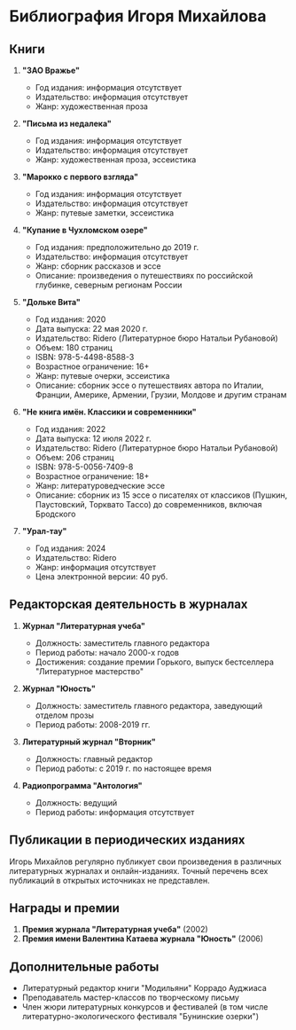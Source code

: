 # Библиография Игоря Михайлова

## Книги

1. **"ЗАО Вражье"**
   - Год издания: информация отсутствует
   - Издательство: информация отсутствует
   - Жанр: художественная проза

2. **"Письма из недалека"**
   - Год издания: информация отсутствует
   - Издательство: информация отсутствует
   - Жанр: художественная проза, эссеистика

3. **"Марокко с первого взгляда"**
   - Год издания: информация отсутствует
   - Издательство: информация отсутствует
   - Жанр: путевые заметки, эссеистика

4. **"Купание в Чухломском озере"**
   - Год издания: предположительно до 2019 г.
   - Издательство: информация отсутствует
   - Жанр: сборник рассказов и эссе
   - Описание: произведения о путешествиях по российской глубинке, северным регионам России

5. **"Дольке Вита"**
   - Год издания: 2020
   - Дата выпуска: 22 мая 2020 г.
   - Издательство: Ridero (Литературное бюро Натальи Рубановой)
   - Объем: 180 страниц
   - ISBN: 978-5-4498-8588-3
   - Возрастное ограничение: 16+
   - Жанр: путевые очерки, эссеистика
   - Описание: сборник эссе о путешествиях автора по Италии, Франции, Америке, Армении, Грузии, Молдове и другим странам

6. **"Не книга имён. Классики и современники"**
   - Год издания: 2022
   - Дата выпуска: 12 июля 2022 г.
   - Издательство: Ridero (Литературное бюро Натальи Рубановой)
   - Объем: 206 страниц
   - ISBN: 978-5-0056-7409-8
   - Возрастное ограничение: 18+
   - Жанр: литературоведческие эссе
   - Описание: сборник из 15 эссе о писателях от классиков (Пушкин, Паустовский, Торквато Тассо) до современников, включая Бродского

7. **"Урал-тау"**
   - Год издания: 2024
   - Издательство: Ridero
   - Жанр: информация отсутствует
   - Цена электронной версии: 40 руб.

## Редакторская деятельность в журналах

1. **Журнал "Литературная учеба"**
   - Должность: заместитель главного редактора
   - Период работы: начало 2000-х годов
   - Достижения: создание премии Горького, выпуск бестселлера "Литературное мастерство"

2. **Журнал "Юность"**
   - Должность: заместитель главного редактора, заведующий отделом прозы
   - Период работы: 2008-2019 гг.

3. **Литературный журнал "Вторник"**
   - Должность: главный редактор
   - Период работы: с 2019 г. по настоящее время

4. **Радиопрограмма "Антология"**
   - Должность: ведущий
   - Период работы: информация отсутствует

## Публикации в периодических изданиях

Игорь Михайлов регулярно публикует свои произведения в различных литературных журналах и онлайн-изданиях. Точный перечень всех публикаций в открытых источниках не представлен.

## Награды и премии

1. **Премия журнала "Литературная учеба"** (2002)
2. **Премия имени Валентина Катаева журнала "Юность"** (2006)

## Дополнительные работы

- Литературный редактор книги "Модильяни" Коррадо Ауджиаса
- Преподаватель мастер-классов по творческому письму
- Член жюри литературных конкурсов и фестивалей (в том числе литературно-экологического фестиваля "Бунинские озерки")